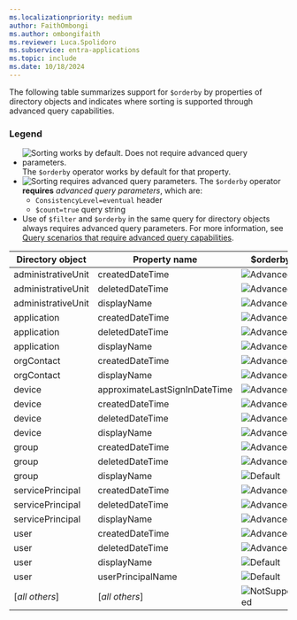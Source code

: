 ```yaml
---
ms.localizationpriority: medium
author: FaithOmbongi
ms.author: ombongifaith
ms.reviewer: Luca.Spolidoro
ms.subservice: entra-applications
ms.topic: include
ms.date: 10/18/2024
---
```


<!-- The tables in this article are autogenerated. Manual updates will be overwritten in future updates.-->

The following table summarizes support for `$orderby` by properties of directory objects and indicates where sorting is supported through advanced query capabilities.

### Legend

+ ![Sorting works by default. Does not require advanced query parameters.](../images/yesandnosymbols/greencheck.svg) The `$orderby` operator works by default for that property.
+ ![Sorting requires advanced query parameters.](../images/yesandnosymbols/whitecheck-in-greencircle.svg) The `$orderby` operator **requires** *advanced query parameters*, which are:
  + `ConsistencyLevel=eventual` header
  + `$count=true` query string
+ Use of `$filter` and `$orderby` in the same query for directory objects always requires advanced query parameters. For more information, see [Query scenarios that require advanced query capabilities](#query-scenarios-that-require-advanced-query-capabilities).

| Directory object   | Property name                 | $orderby            |
|--------------------|-------------------------------|---------------------|
| administrativeUnit | createdDateTime               | ![Advanced][AQP]    |
| administrativeUnit | deletedDateTime               | ![Advanced][AQP]    |
| administrativeUnit | displayName                   | ![Advanced][AQP]    |
| application        | createdDateTime               | ![Advanced][AQP]    |
| application        | deletedDateTime               | ![Advanced][AQP]    |
| application        | displayName                   | ![Advanced][AQP]    |
| orgContact         | createdDateTime               | ![Advanced][AQP]    |
| orgContact         | displayName                   | ![Advanced][AQP]    |
| device             | approximateLastSignInDateTime | ![Advanced][AQP]    |
| device             | createdDateTime               | ![Advanced][AQP]    |
| device             | deletedDateTime               | ![Advanced][AQP]    |
| device             | displayName                   | ![Advanced][AQP]    |
| group              | createdDateTime               | ![Advanced][AQP]    |
| group              | deletedDateTime               | ![Advanced][AQP]    |
| group              | displayName                   | ![Default][RDS]     |
| servicePrincipal   | createdDateTime               | ![Advanced][AQP]    |
| servicePrincipal   | deletedDateTime               | ![Advanced][AQP]    |
| servicePrincipal   | displayName                   | ![Advanced][AQP]    |
| user               | createdDateTime               | ![Advanced][AQP]    |
| user               | deletedDateTime               | ![Advanced][AQP]    |
| user               | displayName                   | ![Default][RDS]     |
| user               | userPrincipalName             | ![Default][RDS]     |
| [*all others*]     | [*all others*]                | ![NotSupported][NS] |

[RDS]: ../images/yesandnosymbols/greencheck.svg "Default"
[AQP]: ../images/yesandnosymbols/whitecheck-in-greencircle.svg "Advanced"
[NS]: ../images/yesandnosymbols/no.svg "NotSupported"


